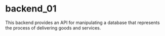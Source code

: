# backend_01
This backend provides an API for manipulating a database that represents the process of delivering goods and services.
